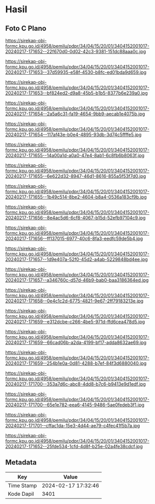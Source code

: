 # Hasil

## Foto C Plano

https://sirekap-obj-formc.kpu.go.id/4958/pemilu/pdpr/34/04/15/20/01/3404152001017-20240217-171652--22f670d0-0d02-42c3-9381-151dc88aaa0c.jpg

https://sirekap-obj-formc.kpu.go.id/4958/pemilu/pdpr/34/04/15/20/01/3404152001017-20240217-171653--37d59935-e58f-4530-b8fc-ed01bda9d659.jpg

https://sirekap-obj-formc.kpu.go.id/4958/pemilu/pdpr/34/04/15/20/01/3404152001017-20240217-171653--bf824ed2-d9a8-45b5-b1b5-8377b6e239a0.jpg

https://sirekap-obj-formc.kpu.go.id/4958/pemilu/pdpr/34/04/15/20/01/3404152001017-20240217-171654--2a5a6c31-fa19-4654-9bb9-aecab1e4075b.jpg

https://sirekap-obj-formc.kpu.go.id/4958/pemilu/pdpr/34/04/15/20/01/3404152001017-20240217-171654--117af43e-b0e4-4895-93db-3d74c5ffffe5.jpg

https://sirekap-obj-formc.kpu.go.id/4958/pemilu/pdpr/34/04/15/20/01/3404152001017-20240217-171655--14a00a1d-a0a0-47e4-8ab1-6c8fb6b8063f.jpg

https://sirekap-obj-formc.kpu.go.id/4958/pemilu/pdpr/34/04/15/20/01/3404152001017-20240217-171655--6e622d32-8947-46d1-8616-855a5f53f7d0.jpg

https://sirekap-obj-formc.kpu.go.id/4958/pemilu/pdpr/34/04/15/20/01/3404152001017-20240217-171655--1b49c514-8be2-4604-b8a4-0536a183cf9b.jpg

https://sirekap-obj-formc.kpu.go.id/4958/pemilu/pdpr/34/04/15/20/01/3404152001017-20240217-171656--8e4ac5d6-6cf8-4067-b15d-52efb97104c9.jpg

https://sirekap-obj-formc.kpu.go.id/4958/pemilu/pdpr/34/04/15/20/01/3404152001017-20240217-171656--ff137015-6977-40c6-8fa3-eedfc59de5b4.jpg

https://sirekap-obj-formc.kpu.go.id/4958/pemilu/pdpr/34/04/15/20/01/3404152001017-20240217-171657--1d9e407a-52f0-45d2-a4ab-5229848bd4ee.jpg

https://sirekap-obj-formc.kpu.go.id/4958/pemilu/pdpr/34/04/15/20/01/3404152001017-20240217-171657--a346760c-d57d-46b9-bab0-baa3186364ed.jpg

https://sirekap-obj-formc.kpu.go.id/4958/pemilu/pdpr/34/04/15/20/01/3404152001017-20240217-171658--0e4c1c2d-6775-4821-9e67-2ff79183213e.jpg

https://sirekap-obj-formc.kpu.go.id/4958/pemilu/pdpr/34/04/15/20/01/3404152001017-20240217-171659--e312dcbe-c266-4be5-971d-ffd6cea478d5.jpg

https://sirekap-obj-formc.kpu.go.id/4958/pemilu/pdpr/34/04/15/20/01/3404152001017-20240217-171659--66cad06b-a2da-4199-bf17-adda8632ae69.jpg

https://sirekap-obj-formc.kpu.go.id/4958/pemilu/pdpr/34/04/15/20/01/3404152001017-20240217-171659--254b1e0a-0d81-4288-b7ef-84f3d6880040.jpg

https://sirekap-obj-formc.kpu.go.id/4958/pemilu/pdpr/34/04/15/20/01/3404152001017-20240217-171700--353a7d6c-abc8-4dd8-b7c6-b9413e9d1edf.jpg

https://sirekap-obj-formc.kpu.go.id/4958/pemilu/pdpr/34/04/15/20/01/3404152001017-20240217-171700--65e1e782-eea6-4145-9486-5ae0fedeb3f1.jpg

https://sirekap-obj-formc.kpu.go.id/4958/pemilu/pdpr/34/04/15/20/01/3404152001017-20240217-171701--cffac1da-15e3-4d44-ae79-c4fec41f5b7a.jpg

https://sirekap-obj-formc.kpu.go.id/4958/pemilu/pdpr/34/04/15/20/01/3404152001017-20240217-171652--25fde534-1cfd-4d8f-b25e-02a4fe38cdcf.jpg


## Metadata

| Key        | Value               |
| ---------- | ------------------- |
| Time Stamp | 2024-02-17 17:32:46 |
| Kode Dapil | 3401                |



